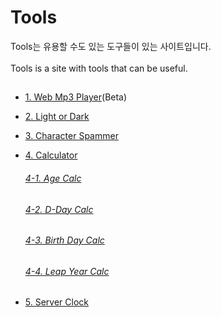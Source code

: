 # Tools

Tools는 유용할 수도 있는 도구들이 있는 사이트입니다.<br><br>
Tools is a site with tools that can be useful.


##
- <a href="https://github.com/DM-09/tools/tree/main/WMP">1. Web Mp3 Player</a>(Beta)
- <a href="https://github.com/DM-09/tools/tree/main/LoD">2. Light or Dark</a>
- <a href="https://github.com/DM-09/tools/tree/main/CS">3. Character Spammer</a>

- <a href="https://github.com/DM-09/tools/tree/main/Calc">4. Calculator</a><br>
  ###### <a href="https://github.com/DM-09/tools/tree/main/Calc/Age">4-1. Age Calc</a>
  ###### <a href="https://github.com/DM-09/tools/tree/main/Calc/DDay">4-2. D-Day Calc</a>
  ###### <a href="https://github.com/DM-09/tools/tree/main/Calc/BD">4-3. Birth Day Calc</a>
  ###### <a href="https://github.com/DM-09/tools/tree/main/Calc/LY">4-4. Leap Year Calc</a>

- <a href="https://github.com/DM-09/tools/tree/main/SC">5. Server Clock</a>
